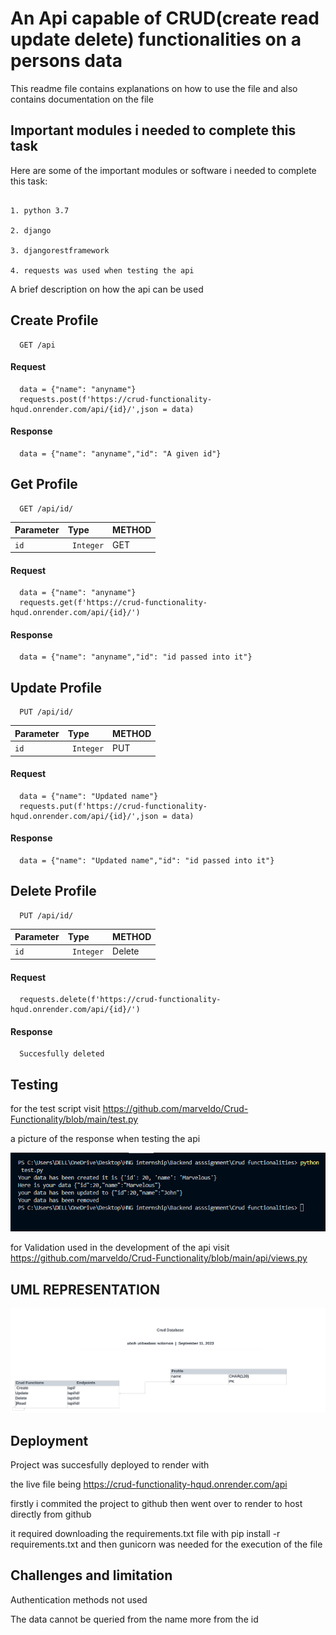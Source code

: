 
# An Api capable of CRUD(create read update delete) functionalities on a persons data 

This readme file contains explanations on how to use the file and also contains documentation on the file


## Important modules i needed to complete this task

Here are some of the important modules or software i needed to complete this task:


```http

1. python 3.7

2. django

3. djangorestframework

4. requests was used when testing the api

```


A brief description on how the api can be used

## 
## Create Profile
```http
  GET /api
```

#### Request
```http
  data = {"name": "anyname"}
  requests.post(f'https://crud-functionality-hqud.onrender.com/api/{id}/',json = data)

```
#### Response
```http
  data = {"name": "anyname","id": "A given id"}
```
## Get Profile

```http
  GET /api/id/
```

| Parameter | Type     | METHOD                      |
| :-------- | :------- | :-------------------------------- |
| `id`      | ` Integer` | GET |

#### Request
```http
  data = {"name": "anyname"}
  requests.get(f'https://crud-functionality-hqud.onrender.com/api/{id}/')

``` 
#### Response
```http
  data = {"name": "anyname","id": "id passed into it"}
```

## Update Profile

```http
  PUT /api/id/
```

| Parameter | Type     | METHOD                      |
| :-------- | :------- | :-------------------------------- |
| `id`      | ` Integer` | PUT |

#### Request
```http
  data = {"name": "Updated name"}
  requests.put(f'https://crud-functionality-hqud.onrender.com/api/{id}/',json = data)

```
#### Response
```http
  data = {"name": "Updated name","id": "id passed into it"}

```
## Delete Profile

```http
  PUT /api/id/
```

| Parameter | Type     | METHOD                      |
| :-------- | :------- | :-------------------------------- |
| `id`      | ` Integer` | Delete |

#### Request
```http
  requests.delete(f'https://crud-functionality-hqud.onrender.com/api/{id}/')

```
#### Response
```http
  Succesfully deleted
```
## Testing


for the test script visit https://github.com/marveldo/Crud-Functionality/blob/main/test.py

a picture of the response when testing the api 

![Picture](https://github.com/marveldo/Crud-Functionality/blob/main/Hng%20test.png)



for Validation used in the development of the api visit https://github.com/marveldo/Crud-Functionality/blob/main/api/views.py

## UML REPRESENTATION

![UML Diagram](https://github.com/marveldo/Crud-Functionality/blob/main/UML%20diagram%20for%20database.png)

## Deployment

Project was succesfully deployed to render with 

the live file being https://crud-functionality-hqud.onrender.com/api

firstly i commited the project to github then went over to render to host directly from github 

it required downloading the requirements.txt file with pip install -r requirements.txt and then gunicorn was needed for the execution of the file 

## Challenges and limitation


Authentication methods not used


The data cannot be queried from the name more from the id


